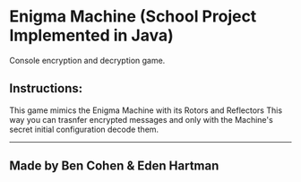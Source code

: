 # Enigma Machine (School Project Implemented in Java)

Console encryption and decryption game.

## Instructions: 
This game mimics the Enigma Machine with its Rotors and Reflectors
This way you can trasnfer encrypted messages and only with the Machine's secret initial configuration decode them. 

------------
## Made by Ben Cohen & Eden Hartman
